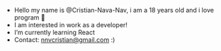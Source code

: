 - Hello my name is @Cristian-Nava-Nav, i am a 18 years old and i love program 👋 
- I am interested in work as a developer!
- I’m currently learning React
- Contact: nnvcristian@gmail.com :)
